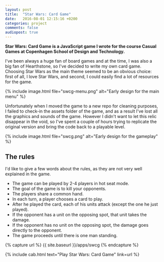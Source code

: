 ```yaml
---
layout: post
title:  "Star Wars: Card Game"
date:   2016-08-01 12:15:16 +0200
categories: project
comments: false
audiopost: true
---
```


**Star Wars: Card Game is a JavaScript game I wrote for the course Casual Games at Copenhagen School of Design and Technology.**

I've been always a huge fan of board games and at the time, I was also a big fan of Hearthstone, so I've decided to write my own card game. Choosing Star Wars as the main theme seemed to be an obvious choice: first of all, I love Star Wars, and second, I could easily find a lot of resources for the game. 

{% include image.html file="swcg-menu.png" alt="Early design for the main menu" %}

Unfortunately when I moved the game to a new repo for cleaning purposes, I failed to check-in the assets folder of the game, and as a result I've lost all the graphics and sounds of the game. However I didn't want to let this relic disappear in the void, so I've spent a couple of hours trying to replicate the original version and bring the code back to a playable level.

{% include image.html file="swcg.png" alt="Early design for the gameplay" %}

## The rules

I'd like to give a few words about the rules, as they are not very well explained in the game. 
- The game can be played by 2-4 players in hot seat mode.
- The goal of the game is to kill your opponents.
- The players share a common hand.
- In each turn, a player chooses a card to play.
- After he played the card, each of his units attack (except the one he just played).
- If the opponent has a unit on the opposing spot, that unit takes the damage. 
- If the opponent has no unit on the opposing spot, the damage goes directly to the opponent.
- The game proceeds until there is one man standing.

{% capture url %}
{{ site.baseurl }}/apps/swcg
{% endcapture %}

{% include cab.html text="Play Star Wars: Card Game" link=url %}